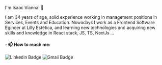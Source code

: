 

I'm Isaac Vianna! :beginner:

I am 34 years of age, solid experience working in management positions in Services, Events and Education. Nowadays I work as a Frontend Software Egineer at Lilly Estética, and learning new technologies and acquiring new skills and knowledge in React stack, JS, TS, NextJs ...


#### - 📫 How to reach me: 
![Linkedin Badge](https://img.shields.io/badge/-IsaacVianna-blue?style=plastic&logo=Linkedin&logoColor=white&link=https://www.linkedin.com/in/isaacvianna/) 
![Gmail Badge](https://img.shields.io/badge/-isaacsvianna@gmail.com-c14438?style=plastic&logo=Gmail&logoColor=white&link=mailto:isaacsvianna@gmail.com)




